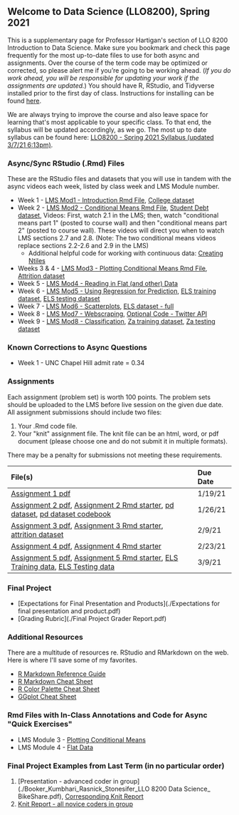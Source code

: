 ## Welcome to Data Science (LLO8200), Spring 2021

This is a supplementary page for Professor Hartigan's section of LLO 8200 Introduction to Data Science. Make sure you bookmark and check this page frequently for the most up-to-date files to use for both async and assignments. Over the course of the term code may be optimized or corrected, so please alert me if you’re going to be working ahead. (_If you do work ahead, you will be responsible for updating your work if the assignments are updated._) You should have R, RStudio, and Tidyverse installed prior to the first day of class. Instructions for installing can be found [here](./Download_or_UpdateR.docx).

We are always trying to improve the course and also leave space for learning that's most applicable to your specific class. To that end, the syllabus will be updated accordingly, as we go. The most up to date syllabus can be found here: [LLO8200 - Spring 2021 Syllabus (updated 3/7/21 6:13pm)](./Hartigan_LLO8200_syllabus_final.pdf). 

### Async/Sync RStudio (.Rmd) Files
These are the RStudio files and datasets that you will use in tandem with the async videos each week, listed by class week and LMS Module number.
* Week 1 - [LMS Mod1 - Introduction Rmd File](./01_Intro.Rmd), [College dataset](./college.Rdata)
* Week 2 - [LMS Mod2 - Conditional Means Rmd File](./02_conditional_means.Rmd), [Student Debt dataset](./sc_debt.Rdata), Videos: First, watch 2.1 in the LMS; then, watch "conditional means part 1" (posted to course wall) and then "conditional means part 2" (posted to course wall). These videos will direct you when to watch LMS sections 2.7 and 2.8. (Note: The two conditional means videos replace sections 2.2-2.6 and 2.9 in the LMS)
    * Additional helpful code for working with continuous data: [Creating Ntiles](./02_Creating_Ntiles.Rmd)
* Weeks 3 & 4 - [LMS Mod3 - Plotting Conditional Means Rmd File](./03_DescriptivePlots.Rmd), [Attrition dataset](./attrition.Rdata)
* Week 5 - [LMS Mod4 - Reading in Flat (and other) Data](./04_flatdata.Rmd)
* Week 6 - [LMS Mod5 - Using Regression for Prediction](./05_regression.Rmd), [ELS training dataset](./els_train.Rdata), [ELS testing dataset](./els_test.Rdata)
* Week 7 - [LMS Mod6 - Scatterplots](./06_scatterplots.Rmd), [ELS dataset - full](./els.Rdata)
* Week 8 - [LMS Mod7 - Webscraping](./07_webscraping_2020.Rmd), [Optional Code - Twitter API](./07_twitterAPI.Rmd)
* Week 9 - [LMS Mod8 - Classification](./08_classification.Rmd), [Za training dataset](./za_train.RData), [Za testing dataset](./za_test.RData)

### Known Corrections to Async Questions
* Week 1 - UNC Chapel Hill admit rate = 0.34

### Assignments
Each assignment (problem set) is worth 100 points. The problem sets should be uploaded to the LMS before live session on the given due date. All assignment submissions should include two files:
1. Your .Rmd code file.
2. Your "knit" assignment file. The knit file can be an html, word, or pdf document (please choose one and do not submit it in multiple formats). 

There may be a penalty for submissions not meeting these requirements.

| File(s)      | Due Date          |
|:-------------|:------------------|
| [Assignment 1 pdf](./01_Assignment.pdf) | 1/19/21 |
| [Assignment 2 pdf](./02_Assignment.pdf), [Assignment 2 Rmd starter](./02_Assignment.Rmd), [pd dataset](./pd.Rdata), [pd dataset codebook](./pd_codebook.Rdata) | 1/26/21 |
| [Assignment 3 pdf](./03_Assignment_starter.pdf), [Assignment 3 Rmd starter](./03_Assignment_starter.Rmd), [attrition dataset](./attrition.Rdata) | 2/9/21 |
| [Assignment 4 pdf](./04_Assignment_starter.pdf), [Assignment 4 Rmd starter](./04_Assignment_starter.Rmd) | 2/23/21 |
| [Assignment 5 pdf](./05_Assignment_starter.pdf), [Assignment 5 Rmd starter](./05_Assignment_starter.Rmd), [ELS Training data](./els_train.Rdata), [ELS Testing data](./els_test.Rdata) | 3/9/21 |

### Final Project
* [Expectations for Final Presentation and Products](./Expectations for final presentation and product.pdf)
* [Grading Rubric](./Final Project Grader Report.pdf)

### Additional Resources
There are a multitude of resources re. RStudio and RMarkdown on the web. Here is where I'll save some of my favorites. 
* [R Markdown Reference Guide](./rmarkdown-reference.pdf)
* [R Markdown Cheat Sheet](./rmarkdown-cheatsheet-2.0.pdf)
* [R Color Palette Cheat Sheet](./colorPaletteCheatsheet.pdf)
* [GGplot Cheat Sheet](./ggplot2-cheatsheet.pdf)

### Rmd Files with In-Class Annotations and Code for Async "Quick Exercises"
* LMS Module 3 - [Plotting Conditional Means](./03_DescriptivePlots_inclass.Rmd)
* LMS Module 4 - [Flat Data](./04_flatdata_inclass.Rmd)

### Final Project Examples from Last Term (in no particular order)
1. [Presentation - advanced coder in group](./Booker_Kumbhari_Rasnick_Stonesifer_LLO 8200 Data Science_ BikeShare.pdf), [Corresponding Knit Report](./Booker_Kumbhari_Rasnick_Stonesifer_Final-Project-7-dec-no-jokes.html)
2. [Knit Report - all novice coders in group](./Bardo_Spannagel_Tompkins_College_Enrollment_Final.pdf)
